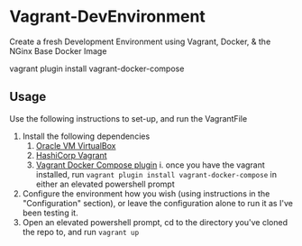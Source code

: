 # Vagrant-DevEnvironment
Create a fresh Development Environment using Vagrant, Docker, & the NGinx Base Docker Image

vagrant plugin install vagrant-docker-compose

## Usage
Use the following instructions to set-up, and run the VagrantFile

1. Install the following dependencies
    1. [Oracle VM VirtualBox](https://www.virtualbox.org/)
    1. [HashiCorp Vagrant](https://www.vagrantup.com/)
    1. [Vagrant Docker Compose plugin](https://github.com/leighmcculloch/vagrant-docker-compose)
        i. once you have the vagrant installed, run `vagrant plugin install vagrant-docker-compose` in either an elevated powershell prompt
1. Configure the environment how you wish (using instructions in the "Configuration" section), or leave the configuration alone to run it as I've been testing it.
1. Open an elevated powershell prompt, cd to the directory you've cloned the repo to, and run `vagrant up`
